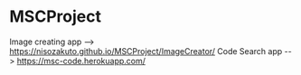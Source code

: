# MSCProject

Image creating app --> https://nisozakuto.github.io/MSCProject/ImageCreator/
Code Search app --> https://msc-code.herokuapp.com/

